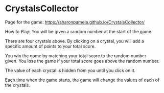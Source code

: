 # CrystalsCollector

Page for the game:
https://sharonpamela.github.io/CrystalsCollector/

How to Play:
You will be given a random number at the start of the game.

There are four crystals above. By clicking on a crystal, you will add a specific amount of points to your total score.

You win the game by matching your total score to the random number given. You lose the game if your total score goes above the random number.

The value of each crystal is hidden from you until you click on it.

Each time when the game starts, the game will change the values of each of the crystals.
